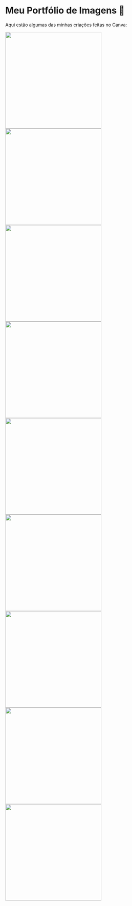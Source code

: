 # Meu Portfólio de Imagens 🎨

Aqui estão algumas das minhas criações feitas no Canva:

<img src="imagens/foto 1.jpg" width="300" />  
<img src="imagens/foto 2.jpg" width="300" />  
<img src="imagens/foto 3.jpg" width="300" />  
<img src="imagens/foto 4.jpg" width="300" />  
<img src="imagens/foto 5.jpg" width="300" />  
<img src="imagens/foto 6.jpg" width="300" />  
<img src="imagens/foto 7.jpg" width="300" />  
<img src="imagens/foto 8.jpg" width="300" />  
<img src="imagens/foto 9.jpg" width="300" />  

